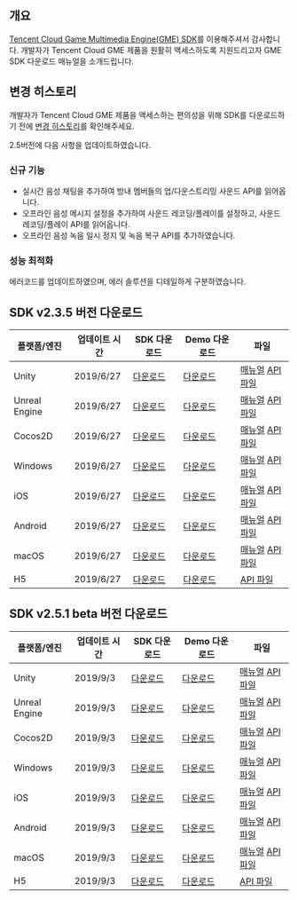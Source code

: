## 개요
[Tencent Cloud Game Multimedia Engine(GME) SDK](https://cloud.tencent.com/product/tmg?idx=1)를 이용해주셔서 감사합니다. 개발자가 Tencent Cloud GME 제품을 원활히 액세스하도록 지원드리고자 GME SDK 다운로드 매뉴얼을 소개드립니다.

## 변경 히스토리
개발자가 Tencent Cloud GME 제품을 액세스하는 편의성을 위해 SDK를 다운로드하기 전에 [변경 히스토리](https://intl.cloud.tencent.com/document/product/607/11904)를 확인해주세요.

2.5버전에 다음 사항을 업데이트하였습니다.

### 신규 기능
- 실시간 음성 채팅을 추가하여 방내 멤버들의 업/다운스트리밍 사운드 API를 읽어옵니다.
- 오프라인 음성 메시지 설정을 추가하여 사운드 레코딩/플레이를 설정하고, 사운드 레코딩/플레이 API를 읽어옵니다.
- 오프라인 음성 녹음 일시 정지 및 녹음 복구 API를 추가하였습니다.

### 성능 최적화
에러코드를 업데이트하였으며, 에러 솔루션을 디테일하게 구분하였습니다.


## SDK v2.3.5 버전 다운로드

|플랫폼/엔진  | 업데이트 시간        |SDK 다운로드|Demo 다운로드|파일|
|-------------| ------------- | ------------- |------------- |------------- |
|Unity|2019/6/27 |[다운로드](http://dldir1.qq.com/hudongzhibo/QCloud_TGP/GME/GME2.3.5/GME_Unity_Audio_SDK_2.3.5.8022.zip)|[다운로드](http://dldir1.qq.com/hudongzhibo/QCloud_TGP/GME/GME2.3.5/GME_Unity_Audio_Demo_2.3.5.8022.zip)|[매뉴얼](https://intl.intl.intl.cloud.tencent.com/document/product/607/18158) [API 파일](https://intl.intl.intl.cloud.tencent.com/document/product/607/15210)|
|Unreal Engine|2019/6/27|[다운로드](http://dldir1.qq.com/hudongzhibo/QCloud_TGP/GME/GME2.3.5/GME_Unreal_Audio_SDK_2.3.5.8022.zip)|[다운로드](http://dldir1.qq.com/hudongzhibo/QCloud_TGP/GME/GME2.3.5/GME_Unreal_Audio_Demo_2.3.5.8022.zip)|[매뉴얼](https://intl.intl.intl.cloud.tencent.com/document/product/607/18158) [API 파일](https://intl.intl.intl.cloud.tencent.com/document/product/607/15210)|
|Cocos2D|2019/6/27 |[다운로드](http://dldir1.qq.com/hudongzhibo/QCloud_TGP/GME/GME2.3.5/GME_Cocos_Audio_SDK_2.3.5.8022.zip)|[다운로드](http://dldir1.qq.com/hudongzhibo/QCloud_TGP/GME/GME2.3.5/GME_Cocos_Audio_Demo_2.3.5.8022.zip)|[매뉴얼](https://intl.intl.intl.cloud.tencent.com/document/product/607/18158) [API 파일](https://intl.intl.intl.cloud.tencent.com/document/product/607/15210)|
|Windows |2019/6/27 |[다운로드](http://dldir1.qq.com/hudongzhibo/QCloud_TGP/GME/GME2.3.5/GME_Windows_audio_sdk_2.3.5.7870.zip)|[다운로드](http://dldir1.qq.com/hudongzhibo/QCloud_TGP/GME/GME2.3.5/GME_Windows_audio_demo_2.3.5.7870.zip)  |[매뉴얼](https://intl.intl.intl.cloud.tencent.com/document/product/607/18158) [API 파일](https://intl.intl.intl.cloud.tencent.com/document/product/607/15210)|
|iOS|2019/6/27 |[다운로드](http://dldir1.qq.com/hudongzhibo/QCloud_TGP/GME/GME2.3.5/GME_ios_audio_sdk_2.3.5.7870.zip)|[다운로드](http://dldir1.qq.com/hudongzhibo/QCloud_TGP/GME/GME2.3.5/GME_ios_audio_demo_2.3.5.7870.zip)|[매뉴얼](https://intl.intl.intl.cloud.tencent.com/document/product/607/18158) [API 파일](https://intl.intl.intl.cloud.tencent.com/document/product/607/15210)|
|Android |2019/6/27 |[다운로드](http://dldir1.qq.com/hudongzhibo/QCloud_TGP/GME/GME2.3.5/GME_android_audio_sdk_2.3.5.7870.zip)|[다운로드](http://dldir1.qq.com/hudongzhibo/QCloud_TGP/GME/GME2.3.5/GME_android_audio_demo_2.3.5.7870.zip)|[매뉴얼](https://intl.intl.cloud.tencent.com/document/product/607/18158) [API 파일](https://intl.intl.cloud.tencent.com/document/product/607/15210)|
| macOS |2019/6/27 |[다운로드](http://dldir1.qq.com/hudongzhibo/QCloud_TGP/GME/GME2.3.5/GME_mac_audio_sdk_2.3.5.7870.zip)|[다운로드](http://dldir1.qq.com/hudongzhibo/QCloud_TGP/GME/GME2.3.5/GME_mac_audio_demo_2.3.5.7870.zip)|[매뉴얼](https://intl.intl.cloud.tencent.com/document/product/607/18158) [API 파일](https://intl.intl.cloud.tencent.com/document/product/607/15210)|
| H5 |2019/6/27|[다운로드](http://dldir1.qq.com/hudongzhibo/QCloud_TGP/GME/GME2.3.5/GME_H5_Audio_SDK_2.3.5.112.zip)|[다운로드](http://dldir1.qq.com/hudongzhibo/QCloud_TGP/GME/GME2.3.5/GME_H5_Audio_Sample_2.3.5.112.zip)| [API 파일](https://intl.intl.cloud.tencent.com/document/product/607/15210)|


## SDK v2.5.1 beta 버전 다운로드

|플랫폼/엔진  | 업데이트 시간        |SDK 다운로드|Demo 다운로드|파일|
|-------------| ------------- | ------------- |------------- |------------- |
|Unity|2019/9/3 |[다운로드](http://dldir1.qq.com/hudongzhibo/QCloud_TGP/GME/GME2.5.1/GME_Unity_Audio_SDK_2.5.1.9.zip)|[다운로드](http://dldir1.qq.com/hudongzhibo/QCloud_TGP/GME/GME2.5.1/GME_Unity_Audio_Demo_2.5.1.9.zip)|[매뉴얼](https://intl.intl.intl.cloud.tencent.com/document/product/607/18158) [API 파일](https://intl.intl.intl.cloud.tencent.com/document/product/607/15210)|
|Unreal Engine|2019/9/3|[다운로드](http://dldir1.qq.com/hudongzhibo/QCloud_TGP/GME/GME2.5.1/GME_Unreal_Audio_SDK_2.5.1.9.zip)|[다운로드](http://dldir1.qq.com/hudongzhibo/QCloud_TGP/GME/GME2.5.1/GME_Unreal_Audio_Demo_2.5.1.9.zip)|[매뉴얼](https://intl.intl.intl.cloud.tencent.com/document/product/607/18158) [API 파일](https://intl.intl.intl.cloud.tencent.com/document/product/607/15210)|
|Cocos2D|2019/9/3 |[다운로드](http://dldir1.qq.com/hudongzhibo/QCloud_TGP/GME/GME2.5.1/GME_Cocos_Audio_SDK_2.5.1.9.zip)|[다운로드](http://dldir1.qq.com/hudongzhibo/QCloud_TGP/GME/GME2.5.1/GME_Cocos_Audio_Demo_2.5.1.9.zip)|[매뉴얼](https://intl.intl.intl.cloud.tencent.com/document/product/607/18158) [API 파일](https://intl.intl.intl.cloud.tencent.com/document/product/607/15210)|
|Windows |2019/9/3 |[다운로드](http://dldir1.qq.com/hudongzhibo/QCloud_TGP/GME/GME2.5.1/GME_Windows_audio_sdk_2.5.1.6.zip)|[다운로드](http://dldir1.qq.com/hudongzhibo/QCloud_TGP/GME/GME2.5.1/GME_Windows_audio_demo_2.5.1.6.zip)  |[매뉴얼](https://intl.intl.intl.cloud.tencent.com/document/product/607/18158) [API 파일](https://intl.intl.intl.cloud.tencent.com/document/product/607/15210)|
|iOS|2019/9/3 |[다운로드](http://dldir1.qq.com/hudongzhibo/QCloud_TGP/GME/GME2.5.1/GME_ios_audio_sdk_2.5.1.7.zip)|[다운로드](http://dldir1.qq.com/hudongzhibo/QCloud_TGP/GME/GME2.5.1/GME_ios_audio_demo_2.5.1.7.zip)|[매뉴얼](https://intl.intl.intl.cloud.tencent.com/document/product/607/18158) [API 파일](https://intl.intl.intl.cloud.tencent.com/document/product/607/15210)|
|Android |2019/9/3 |[다운로드](http://dldir1.qq.com/hudongzhibo/QCloud_TGP/GME/GME2.5.1/GME_android_audio_sdk_2.5.1.5.zip)|[다운로드](http://dldir1.qq.com/hudongzhibo/QCloud_TGP/GME/GME2.5.1/GME_android_audio_demo_2.5.1.5.zip)|[매뉴얼](https://intl.intl.cloud.tencent.com/document/product/607/18158) [API 파일](https://intl.intl.cloud.tencent.com/document/product/607/15210)|
| macOS |2019/9/3 |[다운로드](http://dldir1.qq.com/hudongzhibo/QCloud_TGP/GME/GME2.5.1/GME_mac_audio_sdk_2.5.1.6.zip)|[다운로드](http://dldir1.qq.com/hudongzhibo/QCloud_TGP/GME/GME2.5.1/GME_mac_audio_demo_2.5.1.6.zip)|[매뉴얼](https://intl.intl.cloud.tencent.com/document/product/607/18158) [API 파일](https://intl.intl.cloud.tencent.com/document/product/607/15210)|
| H5 |2019/9/3|[다운로드](http://dldir1.qq.com/hudongzhibo/QCloud_TGP/GME/GME2.3.5/GME_H5_Audio_SDK_2.3.5.112.zip)|[다운로드](http://dldir1.qq.com/hudongzhibo/QCloud_TGP/GME/GME2.3.5/GME_H5_Audio_Sample_2.3.5.112.zip)| [API 파일](https://intl.intl.cloud.tencent.com/document/product/607/15210)|


